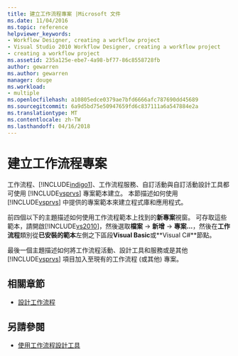 ```yaml
---
title: 建立工作流程專案 |Microsoft 文件
ms.date: 11/04/2016
ms.topic: reference
helpviewer_keywords:
- Workflow Designer, creating a workflow project
- Visual Studio 2010 Workflow Designer, creating a workflow project
- creating a workflow project
ms.assetid: 235a125e-ebe7-4a98-bf77-86c8558728fb
author: gewarren
ms.author: gewarren
manager: douge
ms.workload:
- multiple
ms.openlocfilehash: a10805edce0379ae7bfd6666afc787690dd45689
ms.sourcegitcommit: 6a9d5bd75e50947659fd6c837111a6a547884e2a
ms.translationtype: MT
ms.contentlocale: zh-TW
ms.lasthandoff: 04/16/2018
---
```

# <a name="creating-a-workflow-project"></a>建立工作流程專案

工作流程、[!INCLUDE[indigo1](../workflow-designer/includes/indigo1_md.md)]、工作流程服務、自訂活動與自訂活動設計工具都可使用 [!INCLUDE[vsprvs](../code-quality/includes/vsprvs_md.md)] 專案範本建立。 本節描述如何使用 [!INCLUDE[vsprvs](../code-quality/includes/vsprvs_md.md)] 中提供的專案範本來建立程式庫和應用程式。

前四個以下的主題描述如何使用工作流程範本上找到的**新專案**視窗。 可存取這些範本，請開啟[!INCLUDE[vs2010](../misc/includes/vs2010_md.md)]，然後選取**檔案** -> **新增** -> **專案...**，然後在**工作流程**類別從**已安裝的範本**左側之下區段**Visual Basic**或**Visual C#**節點。

最後一個主題描述如何將工作流程活動、設計工具和服務或是其他 [!INCLUDE[vsprvs](../code-quality/includes/vsprvs_md.md)] 項目加入至現有的工作流程 (或其他) 專案。

## <a name="related-sections"></a>相關章節

- [設計工作流程](/dotnet/framework/windows-workflow-foundation/designing-workflows)

## <a name="see-also"></a>另請參閱

- [使用工作流程設計工具](../workflow-designer/using-the-workflow-designer.md)